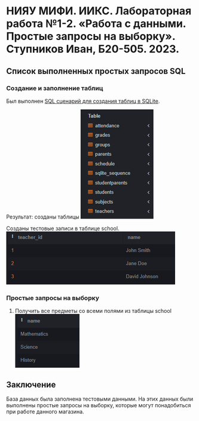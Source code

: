 # НИЯУ МИФИ. ИИКС. Лабораторная работа №1-2. «Работа с данными. Простые запросы на выборку». Ступников Иван, Б20-505. 2023.

## Список выполненных простых запросов SQL 

### Создание и заполнение таблиц
   Был выполнен [SQL сценарий для создания таблиц в SQLite](./school.sql). 

   Результат: созданы таблицы ![image](./images/1.png)
  
  Созданы тестовые записи в таблице school. ![image](./images/2.png)
### Простые запросы на выборку
  1. Получить все предметы со всеми полями из таблицы school ![image](./images/3.png)

## Заключение
База данных была заполнена тестовыми данными. На этих данных были выполнены простые запросы на выборку, которые могут понадобиться при работе данного магазина.
